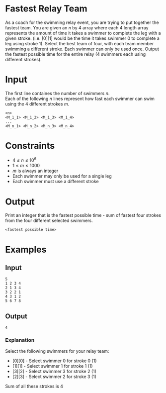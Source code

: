 # Fastest Relay Team
As a coach for the swimming relay event, you are trying to put together the fastest team. You are given an $n$ by 4 array where each 4 length array represents the amount of time it takes a swimmer to complete the leg with a given stroke. (i.e. [0][1] would be the time it takes swimmer 0 to complete a leg using stroke 1). Select the best team of four, with each team member swimming a different stroke. Each swimmer can only be used once. Output the fastest possible time for the entire relay (4 swimmers each using different strokes).

# Input
The first line containes the number of swimmers $n$.    
Each of the following $n$ lines represent how fast each swimmer can swim using the 4 different strokes $m$.

```
<n>
<M_1_1> <M_1_2> <M_1_3> <M_1_4>
...
<M_n_1> <M_n_2> <M_n_3> <M_n_4>
```

# Constraints
- $4 \leq n \leq 10^6$
- $1 \leq m \leq 1000$
- $m$ is always an integer
- Each swimmer may only be used for a single leg
- Each swimmer must use a different stroke


# Output
Print an integer that is the fastest possible time - sum of fastest four strokes from the four different selected swimmers.
```
<fastest possible time>
```

# Examples
## Input
```
5
1 2 3 4
2 1 3 4
3 2 2 1
4 3 1 2
5 6 7 8
```
## Output
```
4
```
### Explanation
Select the following swimmers for your relay team:
- [0][0] - Select swimmer 0 for stroke 0 (1)
- [1][1] - Select swimmer 1 for stroke 1 (1)
- [3][2] - Select swimmer 3 for stroke 2 (1)
- [2][3] - Select swimmer 2 for stroke 3 (1)

Sum of all these strokes is $4$
